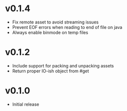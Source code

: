 # v0.1.4
* Fix remote asset to avoid streaming issues
* Prevent EOF errors when reading to end of file on java
* Always enable binmode on temp files

# v0.1.2
* Include support for packing and unpacking assets
* Return proper IO-ish object from #get

# v0.1.0
* Initial release
